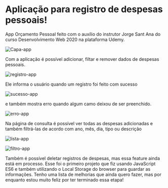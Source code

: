 # Aplicação para registro de despesas pessoais!
App Orçamento Pessoal feito com o auxílio do instrutor Jorge Sant Ana do curso Desenvolvimento Web 2020 na plataforma Udemy. 

![Capa-app](https://pbs.twimg.com/media/Eqra5AcXIAAYJMG?format=jpg&name=medium)

Com a aplicação é possível adicionar, filtar e remover dados de despesas pessoais. 

![registro-app](https://pbs.twimg.com/media/Eqra9iCXcAEFbZV?format=png&name=medium)

Ele informa o usuário quando um registro foi feito com sucesso 

![sucesso-app](https://pbs.twimg.com/media/EqrbBHnXUAITh6t?format=png&name=medium)

e também mostra erro quando algum camo deixou de ser preenchido. 

![erro-app](https://pbs.twimg.com/media/EqrbDC8XcAQ-kiE?format=png&name=medium)

Na página de consulta é possível ver todas as despesas adicionadas e também filtrá-las de acordo com ano, mês, dia, tipo ou descrição

![lista-app](https://pbs.twimg.com/media/EqrbFN0XUAEGx6v?format=png&name=medium)

![filtro-app](https://pbs.twimg.com/media/EqrbHh_XYAIsb7t?format=png&name=medium)

Também é possível deletar registros de despesas, mas essa feature ainda está em processo. 
Esse foi o primeiro projeto que fiz usando JavaScript ES6 e também utilizando o Local Storage do browser para guardar as informações.
Tenho uma lista de melhorias que ainda quero fazer, mas por enquanto estou muito feliz por ter terminado essa etapa!
